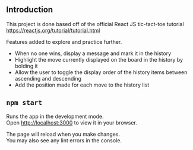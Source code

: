 ## Introduction

This project is done based off of the official React JS tic-tact-toe tutorial https://reactjs.org/tutorial/tutorial.html

Features added to explore and practice further.
- When no one wins, display a message and mark it in the history
- Highlight the move currently displayed on the board in the history by bolding it
- Allow the user to toggle the display order of the history items between ascending and descending
- Add the position made for each move to the history list

## `npm start`

Runs the app in the development mode.\
Open [http://localhost:3000](http://localhost:3000) to view it in your browser.

The page will reload when you make changes.\
You may also see any lint errors in the console.
